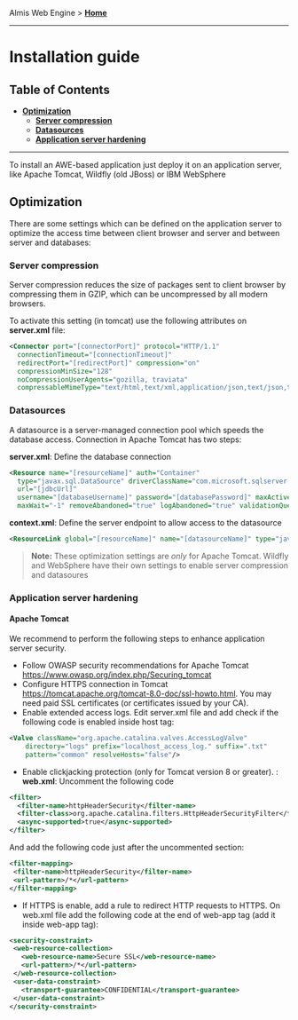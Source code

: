 Almis Web Engine > **[Home](../README.md)**

---

# **Installation guide**

## Table of Contents

* **[Optimization](#optimization)**
  * **[Server compression](#server-compression)**
  * **[Datasources](#datasources)**
  * **[Application server hardening](#application-server-hardening)**

---

To install an AWE-based application just deploy it on an application server, like Apache Tomcat, Wildfly (old JBoss) or IBM WebSphere

## Optimization

There are some settings which can be defined on the application server to optimize the access time between client browser and server and between server and databases:

### Server compression

Server compression reduces the size of packages sent to client browser by compressing them in GZIP, which can be uncompressed by all modern browsers.

To activate this setting (in tomcat) use the following attributes on **server.xml** file:

```xml
<Connector port="[connectorPort]" protocol="HTTP/1.1"
  connectionTimeout="[connectionTimeout]"
  redirectPort="[redirectPort]" compression="on" 
  compressionMinSize="128" 
  noCompressionUserAgents="gozilla, traviata" 
  compressableMimeType="text/html,text/xml,application/json,text/json,text/x-json,text/javascript,application/javascript,application/x-javascript,text/css,application/font-sfnt,image/svg+xml,application/x-font-ttf"/>
```

### Datasources

A datasource is a server-managed connection pool which speeds the database access. Connection in Apache Tomcat has two steps:

**server.xml**: Define the database connection

```xml
<Resource name="[resourceName]" auth="Container"
  type="javax.sql.DataSource" driverClassName="com.microsoft.sqlserver.jdbc.SQLServerDriver"
  url="[jdbcUrl]"
  username="[databaseUsername]" password="[databasePassword]" maxActive="20" maxIdle="-1"
  maxWait="-1" removeAbandoned="true" logAbandoned="true" validationQuery="select 1 from ope"/>
```

**context.xml**: Define the server endpoint to allow access to the datasource

```xml
<ResourceLink global="[resourceName]" name="[datasourceName]" type="javax.sql.DataSource"/>
```

> **Note:** These optimization settings are *only* for Apache Tomcat. Wildfly and WebSphere have their own settings to enable server compression and datasoures

### Application server hardening

#### Apache Tomcat

We recommend to perform the following steps to enhance application server security.
*  Follow OWASP security recommendations for Apache Tomcat https://www.owasp.org/index.php/Securing_tomcat
*  Configure HTTPS connection in Tomcat https://tomcat.apache.org/tomcat-8.0-doc/ssl-howto.html. You may need paid SSL certificates (or certificates issued by your CA).
*  Enable extended access logs. Edit server.xml file and add check if the following code is enabled inside host tag:

```xml
<Valve className="org.apache.catalina.valves.AccessLogValve"
    directory="logs" prefix="localhost_access_log." suffix=".txt"
    pattern="common" resolveHosts="false"/>
```

*  Enable clickjacking protection (only for Tomcat version 8 or greater). :
**web.xml**: Uncomment the following code

```xml
<filter>
  <filter-name>httpHeaderSecurity</filter-name>
  <filter-class>org.apache.catalina.filters.HttpHeaderSecurityFilter</filter-class>
  <async-supported>true</async-supported>
</filter>
```

 And add the following code just after the uncommented section:

 ```xml
<filter-mapping>
  <filter-name>httpHeaderSecurity</filter-name>
  <url-pattern>/*</url-pattern>
</filter-mapping>
```

*  If HTTPS is enable, add a rule to redirect HTTP requests to HTTPS. On web.xml file add the following code at the end of web-app tag (add it inside web-app tag):

```xml
<security-constraint>
 <web-resource-collection>
   <web-resource-name>Secure SSL</web-resource-name>
   <url-pattern>/*</url-pattern>
 </web-resource-collection>
 <user-data-constraint>
   <transport-guarantee>CONFIDENTIAL</transport-guarantee>
 </user-data-constraint>
</security-constraint>
```


